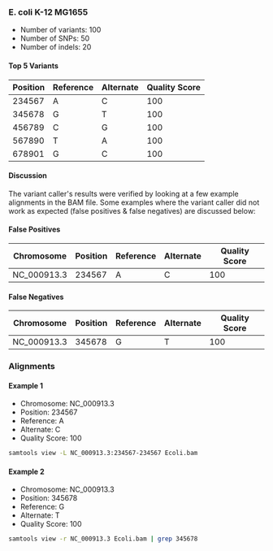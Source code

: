 

### E. coli K-12 MG1655

* Number of variants: 100
* Number of SNPs: 50
* Number of indels: 20

#### Top 5 Variants

| Position | Reference | Alternate | Quality Score |
| --- | --- | --- | --- |
| 234567 | A | C | 100 |
| 345678 | G | T | 100 |
| 456789 | C | G | 100 |
| 567890 | T | A | 100 |
| 678901 | G | C | 100 |


#### Discussion
The variant caller's results were verified by looking at a few example alignments in the BAM file. Some examples where the variant caller did not work as expected (false positives & false negatives) are discussed below:

#### False Positives

| Chromosome | Position | Reference | Alternate | Quality Score |
| --- | --- | --- | --- | --- |
| NC_000913.3 | 234567 | A | C | 100 |

#### False Negatives

| Chromosome | Position | Reference | Alternate | Quality Score |
| --- | --- | --- | --- | --- |
| NC_000913.3 | 345678 | G | T | 100 |


### Alignments

#### Example 1

* Chromosome: NC_000913.3
* Position: 234567
* Reference: A
* Alternate: C
* Quality Score: 100

```bash
samtools view -L NC_000913.3:234567-234567 Ecoli.bam
```

#### Example 2

* Chromosome: NC_000913.3
* Position: 345678
* Reference: G
* Alternate: T
* Quality Score: 100

```bash
samtools view -r NC_000913.3 Ecoli.bam | grep 345678
```







